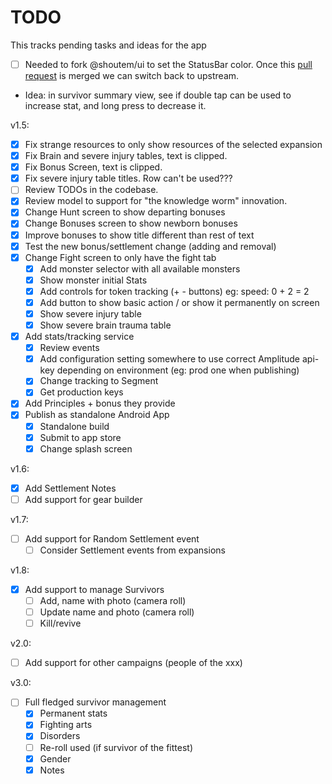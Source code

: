 # TODO

This tracks pending tasks and ideas for the app

- [ ] Needed to fork @shoutem/ui to set the StatusBar color. Once this [pull request](https://github.com/shoutem/ui/pull/386) is merged we can switch back to upstream.
- Idea: in survivor summary view, see if double tap can be used to increase stat, and long press to decrease it.

v1.5:

- [x] Fix strange resources to only show resources of the selected expansion
- [x] Fix Brain and severe injury tables, text is clipped.
- [x] Fix Bonus Screen, text is clipped.
- [x] Fix severe injury table titles. Row can't be used???
- [ ] Review TODOs in the codebase.
- [x] Review model to support for "the knowledge worm" innovation.
- [x] Change Hunt screen to show departing bonuses
- [x] Change Bonuses screen to show newborn bonuses
- [x] Improve bonuses to show title different than rest of text
- [x] Test the new bonus/settlement change (adding and removal)
- [x] Change Fight screen to only have the fight tab
  - [x] Add monster selector with all available monsters
  - [x] Show monster initial Stats
  - [x] Add controls for token tracking (+ - buttons) eg: speed: 0 + 2 = 2
  - [x] Add button to show basic action / or show it permanently on screen
  - [x] Show severe injury table
  - [x] Show severe brain trauma table
- [x] Add stats/tracking service
  - [x] Review events
  - [x] Add configuration setting somewhere to use correct Amplitude api-key depending on environment (eg: prod one when publishing)
  - [x] Change tracking to Segment
  - [x] Get production keys
- [x] Add Principles + bonus they provide
- [x] Publish as standalone Android App
  - [x] Standalone build
  - [x] Submit to app store
  - [x] Change splash screen

v1.6:

- [x] Add Settlement Notes
- [ ] Add support for gear builder

v1.7:

- [ ] Add support for Random Settlement event
  - [ ] Consider Settlement events from expansions

v1.8:

- [x] Add support to manage Survivors
  - [ ] Add, name with photo (camera roll)
  - [ ] Update name and photo (camera roll)
  - [ ] Kill/revive

v2.0:

- [ ] Add support for other campaigns (people of the xxx)

v3.0:

- [ ] Full fledged survivor management
  - [x] Permanent stats
  - [x] Fighting arts
  - [x] Disorders
  - [ ] Re-roll used (if survivor of the fittest)
  - [x] Gender
  - [x] Notes
